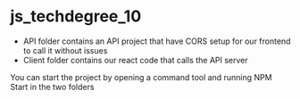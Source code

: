 # js_techdegree_10

- API folder contains an API project that have CORS setup for our frontend to call it without issues
- Client folder contains our react code that calls the API server


You can start the project by opening a command tool and running NPM Start in the two folders
